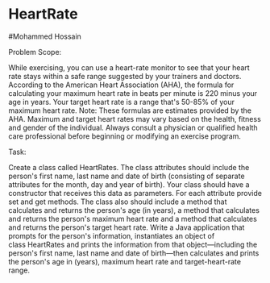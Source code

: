 # HeartRate
#Mohammed Hossain

Problem Scope:

While exercising, you can use a heart-rate monitor to see that your heart rate stays within a safe range suggested by your trainers and doctors. According to the American Heart Association (AHA), the formula for calculating your maximum heart rate in beats per minute is 220 minus your age in years. Your target heart rate is a range that's 50-85% of your maximum heart rate. Note: These formulas are estimates provided by the AHA. Maximum and target heart rates may vary based on the health, fitness and gender of the individual. Always consult a physician or qualified health care professional before beginning or modifying an exercise program.


Task:


Create a class called HeartRates. The class attributes should include the person's first name, last name and date of birth (consisting of separate attributes for the month, day and year of birth). Your class should have a constructor that receives this data as parameters. For each attribute provide set and get methods. The class also should include a method that calculates and returns the person's age (in years), a method that calculates and returns the person's maximum heart rate and a method that calculates and returns the person's target heart rate. Write a Java application that prompts for the person's information, instantiates an object of class HeartRates and prints the information from that object—including the person's first name, last name and date of birth—then calculates and prints the person's age in (years), maximum heart rate and target-heart-rate range.
